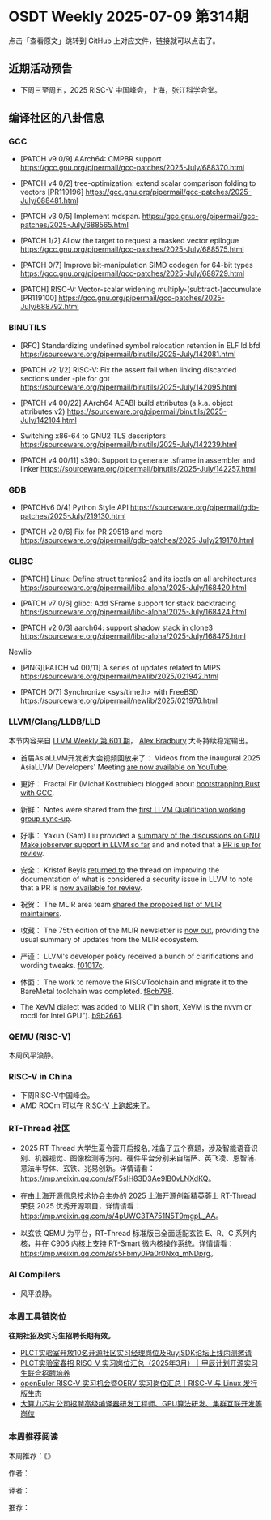# OSDT Weekly 2025-07-09 第314期

点击「查看原文」跳转到 GitHub 上对应文件，链接就可以点击了。

## 近期活动预告

- 下周三至周五，2025 RISC-V 中国峰会，上海，张江科学会堂。

## 编译社区的八卦信息

### GCC

- [PATCH v9 0/9] AArch64: CMPBR support
  https://gcc.gnu.org/pipermail/gcc-patches/2025-July/688370.html

- [PATCH v4 0/2] tree-optimization: extend scalar comparison folding to vectors [PR119196]
  https://gcc.gnu.org/pipermail/gcc-patches/2025-July/688481.html

- [PATCH v3 0/5] Implement mdspan.
  https://gcc.gnu.org/pipermail/gcc-patches/2025-July/688565.html

- [PATCH 1/2] Allow the target to request a masked vector epilogue
  https://gcc.gnu.org/pipermail/gcc-patches/2025-July/688575.html

- [PATCH 0/7] Improve bit-manipulation SIMD codegen for 64-bit types
  https://gcc.gnu.org/pipermail/gcc-patches/2025-July/688729.html

- [PATCH] RISC-V: Vector-scalar widening multiply-(subtract-)accumulate [PR119100]
  https://gcc.gnu.org/pipermail/gcc-patches/2025-July/688792.html

### BINUTILS

- [RFC] Standardizing undefined symbol relocation retention in ELF ld.bfd
  https://sourceware.org/pipermail/binutils/2025-July/142081.html

- [PATCH v2 1/2] RISC-V: Fix the assert fail when linking discarded sections under -pie for got
  https://sourceware.org/pipermail/binutils/2025-July/142095.html

- [PATCH v4 00/22] AArch64 AEABI build attributes (a.k.a. object attributes v2)
  https://sourceware.org/pipermail/binutils/2025-July/142104.html

- Switching x86-64 to GNU2 TLS descriptors
  https://sourceware.org/pipermail/binutils/2025-July/142239.html

- [PATCH v4 00/11] s390: Support to generate .sframe in assembler and linker
  https://sourceware.org/pipermail/binutils/2025-July/142257.html

### GDB

- [PATCHv6 0/4] Python Style API
  https://sourceware.org/pipermail/gdb-patches/2025-July/219130.html

- [PATCH v2 0/6] Fix for PR 29518 and more
  https://sourceware.org/pipermail/gdb-patches/2025-July/219170.html

### GLIBC

- [PATCH] Linux: Define struct termios2 and its ioctls on all architectures
  https://sourceware.org/pipermail/libc-alpha/2025-July/168420.html

- [PATCH v7 0/6] glibc: Add SFrame support for stack backtracing
  https://sourceware.org/pipermail/libc-alpha/2025-July/168424.html

- [PATCH v2 0/3] aarch64: support shadow stack in clone3
  https://sourceware.org/pipermail/libc-alpha/2025-July/168475.html

Newlib

- [PING][PATCH v4 00/11] A series of updates related to MIPS
  https://sourceware.org/pipermail/newlib/2025/021942.html

- [PATCH 0/7] Synchronize <sys/time.h> with FreeBSD
  https://sourceware.org/pipermail/newlib/2025/021976.html  

### LLVM/Clang/LLDB/LLD

本节内容来自 [LLVM Weekly 第 601 期](http://llvmweekly.org/issue/601)，
[Alex Bradbury](https://www.linkedin.com/in/alex-bradbury/) 大哥持续稳定输出。

* 首届AsiaLLVM开发者大会视频回放来了： Videos from the inaugural 2025 AsiaLLVM Developers' Meeting [are now available on YouTube](https://www.youtube.com/playlist?list=PL_R5A0lGi1ADKfJbzpA0rMDCb5T3QGe5k).

* 更好： Fractal Fir (Michał Kostrubiec) blogged about [bootstrapping Rust with GCC](https://fractalfir.github.io/generated_html/cg_gcc_bootstrap.html).

* 新鲜： Notes were shared from the [first LLVM Qualification working group sync-up](https://discourse.llvm.org/t/llvm-qualification-wg-sync-ups-meeting-minutes/87148).

* 好事： Yaxun (Sam) Liu provided a [summary of the discussions on GNU Make jobserver support in LLVM so far](https://discourse.llvm.org/t/rfc-adding-gnu-make-jobserver-support-to-llvm-for-coordinated-parallelism/87034/25) and and noted that a [PR is up for review](https://github.com/llvm/llvm-project/pull/145131).

* 安全： Kristof Beyls [returned to](https://discourse.llvm.org/t/improving-documentation-of-what-is-considered-a-security-issue-in-llvm/86714/17) the thread on improving the documentation of what is considered a security issue in LLVM to note that a PR is [now available for review](https://github.com/llvm/llvm-project/pull/147035).

* 祝贺： The MLIR area team [shared the proposed list of MLIR maintainers](https://discourse.llvm.org/t/mlir-project-maintainers/87189).

* 收藏： The 75th edition of the MLIR newsletter is [now out](https://discourse.llvm.org/t/mlir-news-75th-edition-1july-2025/87128), providing the usual summary of updates from the MLIR ecosystem.

* 严谨： LLVM's developer policy received a bunch of clarifications and wording tweaks.
  [f01017c](https://github.com/llvm/llvm-project/commit/f01017ca9711).

* 体面： The work to remove the RISCVToolchain and migrate it to the BareMetal toolchain was completed.
  [f8cb798](https://github.com/llvm/llvm-project/commit/f8cb7987c64d).

* The XeVM dialect was added to MLIR ("In short, XeVM is the nvvm or rocdl for Intel GPU").
  [b9b2661](https://github.com/llvm/llvm-project/commit/b9b2661f72ac).

### QEMU (RISC-V)

本周风平浪静。

### RISC-V in China

- 下周RISC-V中国峰会。
- AMD ROCm 可以在 [RISC-V 上跑起来了](https://mp.weixin.qq.com/s/ZrCEq-Kp3jzd8LVhISdLjw)。

### RT-Thread 社区

- 2025 RT-Thread 大学生夏令营开启报名, 准备了五个赛题，涉及智能语音识别、机器视觉、图像检测等方向。硬件平台分别来自瑞萨、英飞凌、恩智浦、意法半导体、玄铁、兆易创新。详情请看：<https://mp.weixin.qq.com/s/F5slH83D3Ae9lB0vLNXdKQ>。

- 在由上海开源信息技术协会主办的 2025 上海开源创新精英荟上 RT-Thread 荣获 2025 优秀开源项目，详情请看：<https://mp.weixin.qq.com/s/4pUWC3TA751N5T9mgpL_AA>。

- 以玄铁 QEMU 为平台，RT-Thread 标准版已全面适配玄铁 E、R、C 系列内核，并在 C906 内核上支持 RT-Smart 微内核操作系统。详情请看：<https://mp.weixin.qq.com/s/s5Fbmy0Pa0r0Nxq_mNDprg>。

### AI Compilers

- 风平浪静。

### 本周工具链岗位

**往期社招及实习生招聘长期有效。**

- [PLCT实验室开放10名开源社区实习经理岗位及RuyiSDK论坛上线内测邀请](https://mp.weixin.qq.com/s/YeBq6GIs1zx1tFbDUCVogw)
- [PLCT实验室春招 RISC-V 实习岗位汇总（2025年3月）｜甲辰计划开源实习生联合招聘培养](https://mp.weixin.qq.com/s/no5v_YeGI3LUE7mYv5wUpQ)
- [openEuler RISC-V 实习机会暨OERV 实习岗位汇总｜RISC-V 与 Linux 发行版生态](https://mp.weixin.qq.com/s/87XEhORtte_iTTZqjinX2g)
- [大算力芯片公司招聘高级编译器研发工程师、GPU算法研发、集群互联开发等岗位](https://mp.weixin.qq.com/s/ONoNJ5jZmL794AdtlHrDuQ)

### 本周推荐阅读

本周推荐：《》

作者：

译者：

推荐：

